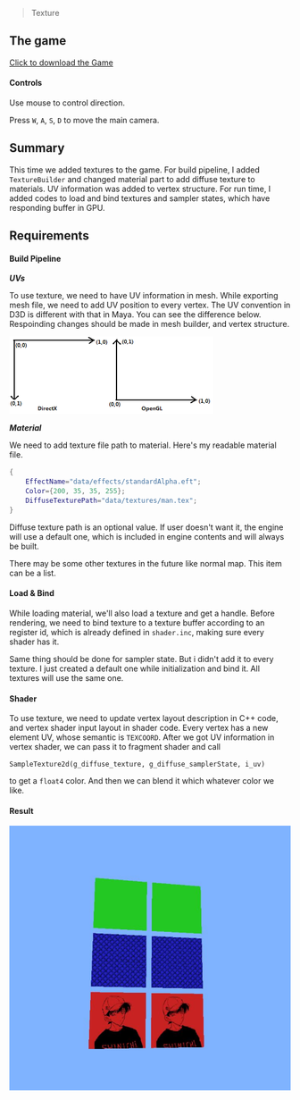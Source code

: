 > Texture

## The game
[Click to download the Game](/assets/GA06_Zhitao.zip)

#### Controls

Use mouse to control direction.

Press `W`, `A`, `S`, `D` to move the main camera. 

## Summary

This time we added textures to the game. For build pipeline, I added `TextureBuilder` and changed material part to add diffuse texture to materials. UV information was added to vertex structure. For run time, I added codes to load and bind textures and sampler states, which have responding buffer in GPU.

## Requirements

#### Build Pipeline

***UVs***

To use texture, we need to have UV information in mesh. While exporting mesh file, we need to add UV position to every vertex. The UV convention in D3D is different with that in Maya. You can see the difference below. Respoinding changes should be made in mesh builder, and vertex structure.

![](/img/in-post/write-up-gra-06/1.png)

***Material***

We need to add texture file path to material. Here's my readable material file.

```lua
{
	EffectName="data/effects/standardAlpha.eft";
	Color={200, 35, 35, 255};
	DiffuseTexturePath="data/textures/man.tex";
}
```

Diffuse texture path is an optional value. If user doesn't want it, the engine will use a default one, which is included in engine contents and will always be built.

There may be some other textures in the future like normal map. This item can be a list.

#### Load & Bind

While loading material, we'll also load a texture and get a handle. Before rendering, we need to bind texture to a texture buffer according to an register id, which is already defined in `shader.inc`, making sure every shader has it. 

Same thing should be done for sampler state. But i didn't add it to every texture. I just created a default one while initialization and bind it. All textures will use the same one.

#### Shader

To use texture, we need to update vertex layout description in C++ code, and vertex shader input layout in shader code. Every vertex has a new element UV, whose semantic is `TEXCOORD`. After we got UV information in vertex shader, we can pass it to fragment shader and call
```HLSL
SampleTexture2d(g_diffuse_texture, g_diffuse_samplerState, i_uv)
```
to get a `float4` color. And then we can blend it which whatever color we like.

#### Result

![](/img/in-post/write-up-gra-06/1.JPG)

